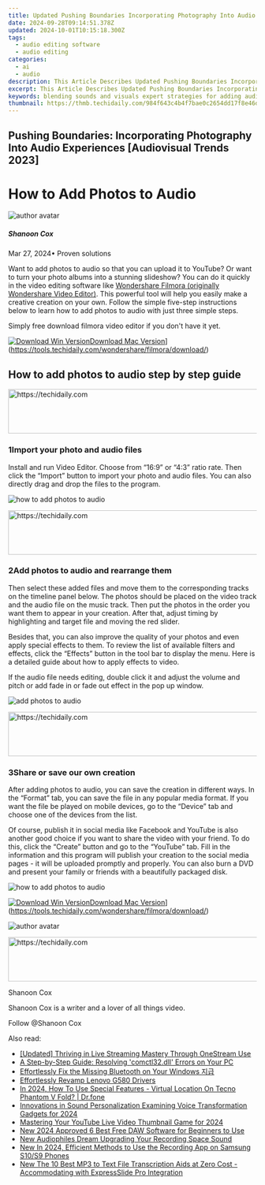 ```yaml
---
title: Updated Pushing Boundaries Incorporating Photography Into Audio Experiences Audiovisual Trends 2023
date: 2024-09-28T09:14:51.378Z
updated: 2024-10-01T10:15:18.300Z
tags: 
  - audio editing software
  - audio editing
categories: 
  - ai
  - audio
description: This Article Describes Updated Pushing Boundaries Incorporating Photography Into Audio Experiences Audiovisual Trends 2023
excerpt: This Article Describes Updated Pushing Boundaries Incorporating Photography Into Audio Experiences Audiovisual Trends 2023
keywords: blending sounds and visuals expert strategies for adding audio to ae projects,audiovisual transition incorporating a subtle decline into your soundscapes updated,syncing audio visual elements modern approaches to creating unified media experiences,audio visual synergy incorporate free soundtracks into photos,pushing boundaries incorporating photography into audio experiences audiovisual trends 2023,sync your stories essential strategies for incorporating audio in android videography,mastering audiovisual updates incorporating sounds in avi 2023
thumbnail: https://thmb.techidaily.com/984f643c4b4f7bae0c2654dd17f8e46d49464b1fbd02ad27cef488f7c4915f8e.jpg
---
```


## Pushing Boundaries: Incorporating Photography Into Audio Experiences [Audiovisual Trends 2023]

# How to Add Photos to Audio

![author avatar](https://images.wondershare.com/filmora/article-images/shannon-cox.jpg)

##### Shanoon Cox

 Mar 27, 2024• Proven solutions

 Want to add photos to audio so that you can upload it to YouTube? Or want to turn your photo albums into a stunning slideshow? You can do it quickly in the video editing software like [Wondershare Filmora (originally Wondershare Video Editor)](https://tools.techidaily.com/wondershare/filmora/download/). This powerful tool will help you easily make a creative creation on your own. Follow the simple five-step instructions below to learn how to add photos to audio with just three simple steps.

 Simply free download filmora video editor if you don't have it yet.

[![Download Win Version](https://images.wondershare.com/filmora/guide/download-btn-win.jpg)](https://tools.techidaily.com/wondershare/filmora/download/)[Download Mac Version](https://images.wondershare.com/filmora/guide/download-btn-mac.jpg)](https://tools.techidaily.com/wondershare/filmora/download/)

## How to add photos to audio step by step guide

<!-- affiliate ads begin -->
<a href="https://ephamedtechinc.pxf.io/c/5597632/2137225/26400" target="_top" id="2137225">
  <img src="//a.impactradius-go.com/display-ad/26400-2137225" border="0" alt="https://techidaily.com" width="728" height="90"/>
</a>
<img height="0" width="0" src="https://ephamedtechinc.pxf.io/i/5597632/2137225/26400" style="position:absolute;visibility:hidden;" border="0" />
<!-- affiliate ads end -->

### 1Import your photo and audio files

 Install and run Video Editor. Choose from “16:9” or “4:3” ratio rate. Then click the “Import” button to import your photo and audio files. You can also directly drag and drop the files to the program.

![how to add photos to audio](https://images.wondershare.com/images/multimedia/video-editor/video-editor-main-interface.jpg)

<!-- affiliate ads begin -->
<a href="https://ephamedtechinc.pxf.io/c/5597632/2130530/26400" target="_top" id="2130530">
  <img src="//a.impactradius-go.com/display-ad/26400-2130530" border="0" alt="https://techidaily.com" width="728" height="90"/>
</a>
<img height="0" width="0" src="https://ephamedtechinc.pxf.io/i/5597632/2130530/26400" style="position:absolute;visibility:hidden;" border="0" />
<!-- affiliate ads end -->

### 2Add photos to audio and rearrange them

 Then select these added files and move them to the corresponding tracks on the timeline panel below. The photos should be placed on the video track and the audio file on the music track. Then put the photos in the order you want them to appear in your creation. After that, adjust timing by highlighting and target file and moving the red slider.

 Besides that, you can also improve the quality of your photos and even apply special effects to them. To review the list of available filters and effects, click the “Effects” button in the tool bar to display the menu. Here is a detailed guide about how to apply effects to video.

 If the audio file needs editing, double click it and adjust the volume and pitch or add fade in or fade out effect in the pop up window.

![add photos to audio](https://images.wondershare.com/images/multimedia/video-editor/audio-detach.jpg)

<!-- affiliate ads begin -->
<a href="https://aligracehair.sjv.io/c/5597632/1948937/19272" target="_top" id="1948937">
  <img src="//a.impactradius-go.com/display-ad/19272-1948937" border="0" alt="https://techidaily.com" width="728" height="90"/>
</a>
<img height="0" width="0" src="https://aligracehair.sjv.io/i/5597632/1948937/19272" style="position:absolute;visibility:hidden;" border="0" />
<!-- affiliate ads end -->

### 3Share or save our own creation

 After adding photos to audio, you can save the creation in different ways. In the “Format” tab, you can save the file in any popular media format. If you want the file be played on mobile devices, go to the “Device” tab and choose one of the devices from the list.

 Of course, publish it in social media like Facebook and YouTube is also another good choice if you want to share the video with your friend. To do this, click the “Create” button and go to the “YouTube” tab. Fill in the information and this program will publish your creation to the social media pages - it will be uploaded promptly and properly. You can also burn a DVD and present your family or friends with a beautifully packaged disk.

![how to add photos to audio](https://images.wondershare.com/images/multimedia/video-editor/video-editor-output.jpg)

[![Download Win Version](https://images.wondershare.com/filmora/guide/download-btn-win.jpg)](https://tools.techidaily.com/wondershare/filmora/download/)[Download Mac Version](https://images.wondershare.com/filmora/guide/download-btn-mac.jpg)](https://tools.techidaily.com/wondershare/filmora/download/)

![author avatar](https://images.wondershare.com/filmora/article-images/shannon-cox.jpg)

<!-- affiliate ads begin -->
<a href="https://appsumo.8odi.net/c/5597632/2137378/7443" target="_top" id="2137378">
  <img src="//a.impactradius-go.com/display-ad/7443-2137378" border="0" alt="https://techidaily.com" width="600" height="90"/>
</a>
<img height="0" width="0" src="https://appsumo.8odi.net/i/5597632/2137378/7443" style="position:absolute;visibility:hidden;" border="0" />
<!-- affiliate ads end -->

Shanoon Cox

Shanoon Cox is a writer and a lover of all things video.

Follow @Shanoon Cox

<ins class="adsbygoogle"
      style="display:block"
      data-ad-client="ca-pub-7571918770474297"
      data-ad-slot="8358498916"
      data-ad-format="auto"
      data-full-width-responsive="true"></ins>

<span class="atpl-alsoreadstyle">Also read:</span>
<div><ul>
<li><a href="https://some-guidance.techidaily.com/updated-thriving-in-live-streaming-mastery-through-onestream-use/"><u>[Updated] Thriving in Live Streaming Mastery Through OneStream Use</u></a></li>
<li><a href="https://technical-tips.techidaily.com/a-step-by-step-guide-resolving-comctl32dll-errors-on-your-pc/"><u>A Step-by-Step Guide: Resolving 'comctl32.dll' Errors on Your PC</u></a></li>
<li><a href="https://common-error.techidaily.com/effortlessly-fix-the-missing-bluetooth-on-your-windows/"><u>Effortlessly Fix the Missing Bluetooth on Your Windows 지급</u></a></li>
<li><a href="https://driver-install.techidaily.com/effortlessly-revamp-lenovo-g580-drivers/"><u>Effortlessly Revamp Lenovo G580 Drivers</u></a></li>
<li><a href="https://phone-solutions.techidaily.com/in-2024-how-to-use-special-features-virtual-location-on-tecno-phantom-v-fold-drfone-by-drfone-virtual-android/"><u>In 2024, How To Use Special Features - Virtual Location On Tecno Phantom V Fold? | Dr.fone</u></a></li>
<li><a href="https://voice-adjusting.techidaily.com/innovations-in-sound-personalization-examining-voice-transformation-gadgets-for-2024/"><u>Innovations in Sound Personalization Examining Voice Transformation Gadgets for 2024</u></a></li>
<li><a href="https://youtube-help.techidaily.com/mastering-your-youtube-live-video-thumbnail-game-for-2024/"><u>Mastering Your YouTube Live Video Thumbnail Game for 2024</u></a></li>
<li><a href="https://voice-adjusting.techidaily.com/new-2024-approved-6-best-free-daw-software-for-beginners-to-use/"><u>New 2024 Approved 6 Best Free DAW Software for Beginners to Use</u></a></li>
<li><a href="https://voice-adjusting.techidaily.com/new-audiophiles-dream-upgrading-your-recording-space-sound/"><u>New Audiophiles Dream Upgrading Your Recording Space Sound</u></a></li>
<li><a href="https://voice-adjusting.techidaily.com/new-in-2024-efficient-methods-to-use-the-recording-app-on-samsung-s10s9-phones/"><u>New In 2024, Efficient Methods to Use the Recording App on Samsung S10/S9 Phones</u></a></li>
<li><a href="https://voice-adjusting.techidaily.com/new-the-10-best-mp3-to-text-file-transcription-aids-at-zero-cost-accommodating-with-expressslide-pro-integration/"><u>New The 10 Best MP3 to Text File Transcription Aids at Zero Cost - Accommodating with ExpressSlide Pro Integration</u></a></li>
</ul></div>

